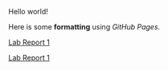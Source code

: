 Hello world!

Here is some **formatting** using *GitHub Pages*.

[Lab Report 1](lab-report-1-week-2.html)

[Lab Report 1](https://isabelwang30.github.io/cse15l-lab-reports/lab-report-1-week-2.html)
